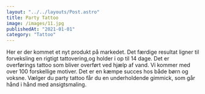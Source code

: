 ```yaml
---
layout: "../../layouts/Post.astro"
title: Party Tattoo
image: /images/11.jpg
publishedAt: "2021-01-01"
category: "Tattoo"
---
```


Her er der kommet et nyt produkt på markedet. Det færdige resultat ligner til forveksling en rigtigt tattovering,og holder i op til 14 dage. Det er overførings tattoo som bliver overført ved hjælp af vand. Vi kommer med over 100 forskellige motiver. Det er en kæmpe succes hos både børn og voksne. Vælger du party tattoo får du en underholdende gimmick, som går hånd i hånd med ansigtsmaling.
